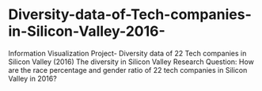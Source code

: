# Diversity-data-of-Tech-companies-in-Silicon-Valley-2016-
Information Visualization Project- Diversity data of 22 Tech companies in Silicon Valley (2016) The diversity in Silicon Valley
Research Question: How are the race percentage and gender ratio of 22 tech companies in Silicon Valley in 2016?

